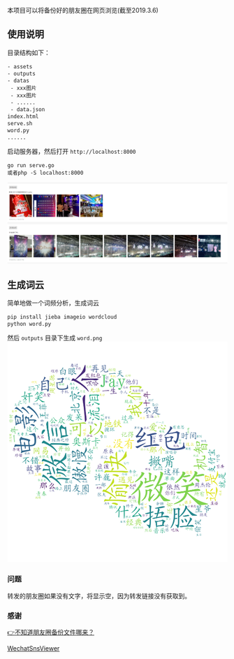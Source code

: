 本项目可以将备份好的朋友圈在网页浏览(截至2019.3.6)

## 使用说明
目录结构如下：
```
- assets
- outputs
- datas
 - xxx图片
 - xxx图片
 - ......
 - data.json
index.html
serve.sh
word.py
......
```

启动服务器，然后打开 `http://localhost:8000`
```
go run serve.go
或者php -S localhost:8000
```
![](./assets/朋友圈.png)

## 生成词云
简单地做一个词频分析，生成词云

```
pip install jieba imageio wordcloud
python word.py
```

然后 `outputs` 目录下生成 `word.png`
![](./outputs/word.png)
### 问题
转发的朋友圈如果没有文字，将显示空，因为转发链接没有获取到。

### 感谢
[👉不知道朋友圈备份文件哪来？](https://mp.weixin.qq.com/s?__biz=Mzg4MDExMTUwMw==&mid=2247483679&idx=1&sn=12f73bf7f92f94b12ec057e64913b0f8&chksm=cf7b7bfff80cf2e9afa369117e5da5733854f4823e70dddce64a5537a7de3c24bb1b121727cb&token=1469653834&lang=zh_CN#rd)

[WechatSnsViewer](https://github.com/coolzilj/WechatSnsViewer)